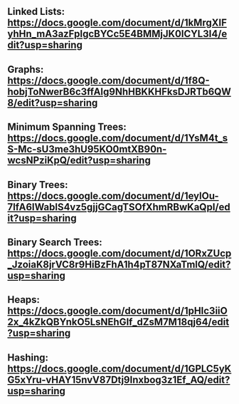 ## Linked Lists: https://docs.google.com/document/d/1kMrgXIFyhHn_mA3azFpIgcBYCc5E4BMMjJK0lCYL3I4/edit?usp=sharing

## Graphs: https://docs.google.com/document/d/1f8Q-hobjToNwerB6c3ffAIg9NhHBKKHFksDJRTb6QW8/edit?usp=sharing

## Minimum Spanning Trees: https://docs.google.com/document/d/1YsM4t_sS-Mc-sU3me3hU95KO0mtXB90n-wcsNPziKpQ/edit?usp=sharing

## Binary Trees: https://docs.google.com/document/d/1eylOu-7IfA6IWablS4vz5gjjGCagTSOfXhmRBwKaQpI/edit?usp=sharing

## Binary Search Trees: https://docs.google.com/document/d/1ORxZUcp_JzoiaK8jrVC8r9HiBzFhA1h4pT87NXaTmlQ/edit?usp=sharing

## Heaps: https://docs.google.com/document/d/1pHIc3iiO2x_4kZkQBYnkO5LsNEhGIf_dZsM7M18qj64/edit?usp=sharing

## Hashing: https://docs.google.com/document/d/1GPLC5yKG5xYru-vHAY15nvV87Dtj9Inxbog3z1Ef_AQ/edit?usp=sharing
